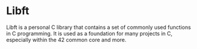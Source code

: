 # Libft

Libft is a personal C library that contains a set of commonly used functions in C programming.
It is used as a foundation for many projects in C, especially within the 42 common core and more.
